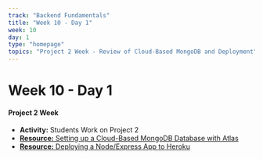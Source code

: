 ```yaml
---
track: "Backend Fundamentals"
title: "Week 10 - Day 1"
week: 10
day: 1
type: "homepage"
topics: "Project 2 Week - Review of Cloud-Based MongoDB and Deployment"
---
```



# Week 10 - Day 1

#### Project 2 Week

- **Activity:** Students Work on Project 2
- [**Resource:** Setting up a Cloud-Based MongoDB Database with Atlas](/backend-fundamentals/week-10/day-1/lecture-materials/setting-up-a-cloud-based-mongodb-database-with-atlas/)
- [**Resource:** Deploying a Node/Express App to Heroku](/backend-fundamentals/week-10/day-1/lecture-materials/deploying-a-node-express-app-to-heroku/)


